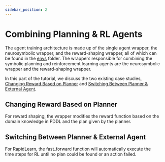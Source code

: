 ```yaml
---
sidebar_position: 2
---
```


# Combining Planning & RL Agents

The agent training architecture is made up of the single agent wrapper, the neurosymbolic wrapper, and the reward-shaping wrapper, all of which can be found in the [envs](https://github.com/tufts-ai-robotics-group/NovelGym/tree/main/envs) folder. The wrappers responsible for combining the symbolic planning and reinforcement learning agents are the neurosymbolic wrapper and the reward-shaping wrapper.

In this part of the tutorial, we discuss the two existing case studies, [Changing Reward Based on Planner](#changing-reward-based-on-planner) and [Switching Between Planner & External Agent](#switching-between-planner--external-agent).

## Changing Reward Based on Planner

For reward shaping, the wrapper modifies the reward function based on the domain knowledge in PDDL and the plan given by the planner.

## Switching Between Planner & External Agent

For RapidLearn, the fast_forward function will automatically execute the time steps for RL until no plan could be found or an action failed.
